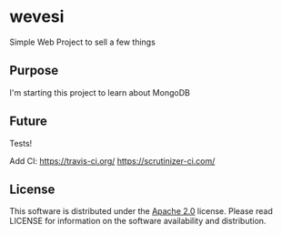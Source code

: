 # wevesi
Simple Web Project to sell a few things

## Purpose
I'm starting this project to learn about MongoDB

## Future
Tests!

Add CI:
https://travis-ci.org/
https://scrutinizer-ci.com/

## License
This software is distributed under the [Apache 2.0](http://www.apache.org/licenses/LICENSE-2.0) license. Please read LICENSE for information on the
software availability and distribution.

